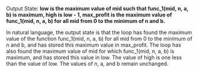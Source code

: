 Output State: **low is the maximum value of mid such that func_1(mid, n, a, b) is maximum, high is low - 1, max_profit is the maximum value of func_1(mid, n, a, b) for all mid from 0 to the minimum of n and b.**

In natural language, the output state is that the loop has found the maximum value of the function func_1(mid, n, a, b) for all mid from 0 to the minimum of n and b, and has stored this maximum value in max_profit. The loop has also found the maximum value of mid for which func_1(mid, n, a, b) is maximum, and has stored this value in low. The value of high is one less than the value of low. The values of n, a, and b remain unchanged.